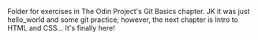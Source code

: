 Folder for exercises in The Odin Project's Git Basics chapter.
JK it was just hello_world and some git practice; however, the next chapter is Intro to HTML and CSS... It's finally here!

